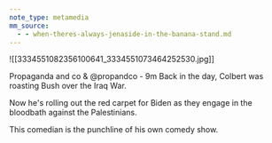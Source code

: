 ```yaml
---
note_type: metamedia
mm_source:
  - - when-theres-always-jenaside-in-the-banana-stand.md
---
```


![[3334551082356100641_3334551073464252530.jpg]]

Propaganda and co & @propandco - 9m
Back in the day, Colbert was roasting Bush
over the Iraq War.

Now he's rolling out the red carpet for Biden as
they engage in the bloodbath against the
Palestinians.

This comedian is the punchline of his own
comedy show.


